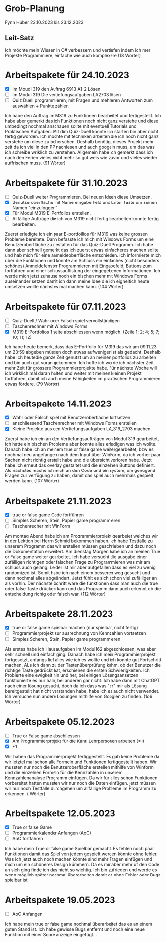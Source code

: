 
# Grob-Planung
Fynn Huber
23.10.2023 bis 23.12.2023

## Leit-Satz
Ich möchte mein Wissen in C# verbessern und vertiefen indem ich mer Projekte Programmiere, einfache wie auch komplexere (18 Wörter)


# Arbeitspakete für 24.10.2023
- [x] Im Moudl 319 den Auftrag 6913 A1-2 Lösen
- [ ] Im Modul 319 Die vertiefungsaufgaben LA2703 lösen
- [ ] Quiz Duell programmieren, mit Fragen und mehreren Antworten zum auswählen + Punkte zähler.

Ich habe den Auftrag im M319 zu Funktionen bearbeitet und fertigestellt. Ich habe aber gemerkt das ich Funktionen noch nicht ganz verstehe und diese umbedingt nochmal anschauen sollte mit eventuell Tutorials und Praktischen Aufgaben. Mit dim Quiz-Duell konnte ich starten bin aber nicht fertig geworden. Ich möchte mit techniken  arbeiten die ich noch nicht ganz verstehe um diese zu beherschen. Deshalb benötigt dieses Projekt mehr zeit da ich viel in den PP nachlesen und auch googeln muss, um das was ich schreibe wriklich zu verstehen. Allgemein habe ich gemerkt dass ich nach den Ferien vieles nicht mehr so gut weis wie zuvor und vieles wieder auffrischen muss. (91 Wörter)

# Arbeitspakete für 31.10.2023
- [ ] Quiz-Duell weiter Programmieren. Bei neuen Ideen diese Umsetzen.
- [x] Benutzeroberfläche mit Name eingabe Feld und Enter Taste um seinen Namen "einzuloggen"
- [x] Für Modul M319 E-Portfolios erstellen.
- [ ] Allfällige Aufträge die ich von M319  nicht fertig bearbeiten konnte fertig bearbeiten.

Zuerst erledigte ich ein paar E-portfoilios für M319 was keine grossen Probleme bereitete. Dann befasste ich mich mit Windows Forms um eine Benutzeroberfläche zu gestalten für das Quiz-Duell Programm. Ich habe dann aber schnell gemerkt das ich zuerst etwas einfacheres machen sollte und hab mich für eine anmeldeoberfläche entschieden. Ich informierte mich über die Funktionen und konnte am Schluss ein einfaches (nicht besonders schönes) Anmeldefenster Programmieren mit Eingabefeld, Buttons zum fortfahren und einer schlussauflistung der eingegebenen Informationen. Ich werde mich jetzt zuhause noch ein bischen mehr mit Windows Forms auseinander setzen damit ich dann meine Idee die ich eigneltich heute umsetzen wollte nächstes mal machen kann. (104 Wörter)

# Arbeitspakete für 07.11.2023
- [ ] Quiz-Duell / Wahr oder Falsch spiel vervollständigen
- [ ] Taschenrechner mit Windows Forms
- [x] M319 E-Portfolios 1 seite abschliessen wenn möglich. (Zeile 1; 2; 4; 5; 7; 10; 11; 12)

Ich habe heute bemerk, dass das E-Portfolio für M319 das wir am 09.11.23 um 23:59 abgeben müssen doch etwas aufweniger ist als gedacht. Deshalb habe ich heutedie ganze Zeit genutzt um an meinen portfolios zu arbeiten und bin auch gut voran gekommen. Ich hoffe ich werde ich nächster Zeit mehr Zeit für grössere Programmierprojekte habe. Für nächste Woche will ich wirklich mal daran halten und weiter mit meinen kleinen Projekt fortfahren, damit ich auch meine Fähigkeiten im praktischen Programmieren etwas fördere. (79 Wörter)

# Arbeitspakete 14.11.2023
- [x] Wahr oder Falsch spiel mit Benutzeroberfläche fortsetzen
- [ ] anschliessend Taschenrechner mit Windows Forms erstellen
- [x] Kleine Projekte aus den Vertiefungsaufgaben LA_319_2703 machen.

Zuerst habe ich ein an den Vertiefungsaufträgen von Modul 319 gearbeitet, ich hatte ein bischen Probleme aber konnte alles erledigen was ich wollte. Danach habe ich an meinem true or false game weitergearbeitet, bzw es nochmal neu angefangen nach dem Input über WinForm, da ich vorher paar Sachen nicht richtig erstellt habe und die übersicht verloren habe. Jetzt habe ich erneut das overlay gestaltet und die einzelnen Buttons definiert. Als nächstes mache ich mich an den Code und ein system, um genügend Fragen zur verfügung zu haben, damit das spiel auch mehrmals gespielt werden kann. (107 Wörter)

# Arbeitspakete 21.11.2023
- [x] true or false game Code fortführen
- [ ] Simples Scheren, Stein, Papier game programmieren
- [ ] Taschenrecher mit WinForm

Am montag Abend habe ich am Programmierprojekt gearbeiet welches wir in der Lektion bei Herrn Schmid bekommen haben. Ich habe Testfälle zu unserem Programm das wir erstellen müssen geschrieben und dazu noch die Dokumentation erweitert. Am dienstag Morgen habe ich an meinen True or False game weiter gearbeitet. Ich habe versucht die ausgabe einer zufälligen richtigen oder falschen Frage zu Programmieren was mir am schluss auch gelang. Leider ist mir aber aufgefallen dass es viel zu wenig randomized ist. Somit habe ich nach einem besseren weg gesucht und dann nochmal alles abgeändert. Jetzt fühlt es sich schon viel zufälliger an als vorhin. Der nächste Schritt wäre die funktionen dass man auch die true oder false Taste drücken kann und das Programm dann auch erkennt ob die entscheidung richig oder falsch war. (112 Wörter)

# Arbeitspakete 28.11.2023
- [x] true or false game spielbar machen (nur spielbar, nicht fertig)
- [ ] Programmierprojekt zur ausrechnung von Kennzahlen vortsetzen
- [ ] Simples Scheren, Stein, Papier game programmieren

Als erstes habe ich Hausaufgaben im Modul162 abgeschlossen, was aber sehr schnell und einfach ging. Danach habe ich mein Programmierprojekt fortgesetzt, anfangs lief alles wie ich es wollte und ich konnte gut Fortschritt machen. ALs ich dann zu der Tastenüberprüfung kahm, ob der Benutzer die richtige Taste gedrückt hat, erschienen die ersten Schwierigkeiten. Ich Probierte eine ewigkeit hin und her, bei einigen Lösungsansetzen funktionierte es nur haln, bei anderen gar nicht. Ich habe dann mit ChatGPT nach einer lösung gesucht, doch da ich dass was "er" mir als Lösung bereitgestellt hat nicht verstanden habe, habe ich es auch nicht verwendet. Ich versuche nun andere Lösungen mithilfe von Googlen zu finden. (1o6 Wörter)

# Arbeitspakete 05.12.2023
- [ ] True or False game abschliessen
- [x] Am Programmierprojekt für die Kanti Lehrpersonen arbeiten (*1)
- [x] *1

Wir haben das Programmierprojekt fertiggestellt. Es gab keine Probleme da wir letztel mal schon alle Formeln und Funktionen fertiggestellt haben. Wir mussten nur noch die Benutzeroberfläche erstellen mithilfe von Winform und die einzelnen Formeln für die Kennzahlen in unserem Kennzahlenanalyse Programm einfügen. Da wir für alles schon Funktionen vorbereitet hatten mussten wir nur noch die Daten einfügen. jetzt müssen wir nur noch Testfälle durchgehen um allfällige Probleme im Programm zu erkennen. (  Wörter)

# Arbeitspakete 12.05.2023
- [x] True or false Game
- [ ] Programmierkalender Anfangen (AoC)
- [ ] AoC fortfahren

Ich habe mein True or false game Spielbar gemacht. Es fehlen noch paar Funktionen damit das Spiel von jedem gespielt werden könnte ohne fehler. Was ich jetzt auch  noch machen könnte sind mehr Fragen einfügen und mich um ein schöneres Design kümmern. Da es mir aber mehr uf den Code an sich ging finde ich das nicht so wichtig. Ich bin zufrieden und werde es wenn möglich später nochmal überarbeiten damit es ohne Fehler oder Bugs spielbar ist

# Arbeitspakete 19.05.2023
- [ ] AoC Anfangen

Ich habe mein true or false game nochmal überarbeitet das es an einem guten Stand ist. Ich habe gewisse Bugs entfernt und noch eine neue Funktion mit einer Score anzeige eingefügt...
